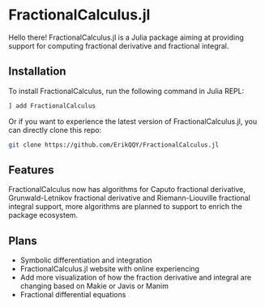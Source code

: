 # FractionalCalculus.jl

Hello there! FractionalCalculus.jl is a Julia package aiming at providing support for computing fractional derivative and fractional integral.

## Installation

To install FractionalCalculus, run the following command in Julia REPL:

```julia
] add FractionalCalculus
```

Or if you want to experience the latest version of FractionalCalculus.jl, you can directly clone this repo:

```bash
git clone https://github.com/ErikQQY/FractionalCalculus.jl
```

## Features

FractionalCalculus now has algorithms for Caputo fractional derivative, Grunwald-Letnikov fractional derivative and Riemann-Liouville fractional integral support, more algorithms are planned to support to enrich the package ecosystem.

## Plans

- Symbolic differentiation and integration
- FractionalCalculus.jl website with online experiencing
- Add more visualization of how the fraction derivative and integral are changing based on Makie or Javis or Manim
- Fractional differential equations

